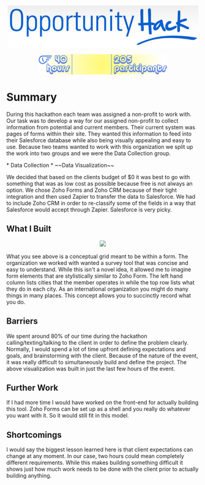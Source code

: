 <p align="center">
<img src="https://github.com/squigglydonut/portfolio/blob/master/Paypal-Opportunity-Hack-2016/imgs/opportunityhack.png">
</p>
<p align="center">
<img src="https://github.com/squigglydonut/portfolio/blob/master/Paypal-Opportunity-Hack-2016/imgs/POH-banner.png">
</p>
<h1>Summary</h1>
<p>During this hackathon each team was assigned a non-profit to work with. Our task was to develop a way for our assigned non-profit to collect information from potential and current members. Their current system was pages of forms within their site. They wanted this information to feed into their Salesforce database while also being visually appealing and easy to use. Because two teams wanted to work with this organization we split up the work into two groups and we were the Data Collection group.</p>
* Data Collection 
* ~~Data Visualization~~

<p>We decided that based on the clients budget of $0 it was best to go with something that was as low cost as possible because free is not always an option. We chose Zoho Forms and Zoho CRM because of their tight integration and then used Zapier to transfer the data to Salesforce. We had to include Zoho CRM in order to re-classify some of the fields in a way that Salesforce would accept through Zapier. Salesforce is very picky.</p>

<h2>What I Built</h2>
<p align="center">
<img src="http://i.imgur.com/YCOsFEW.gif">
</p>
<p>What you see above is a conceptual grid meant to be within a form. The organization we worked with wanted a survey tool that was concise and easy to understand. While this isn't a novel idea, it allowed me to imagine form elements that are stylistically similar to Zoho Form. The left hand column lists cities that the member operates in while the top row lists what they do in each city. As an international organization you might do many things in many places. This concept allows you to succinctly record what you do.</p>


<h2>Barriers</h2>
<p>We spent around 80% of our time during the hackathon calling/texting/talking to the client in order to define the problem clearly. Normally, I would spend a lot of time upfront defining expectations and goals, and brainstorming with the client. Because of the nature of the event, it was really difficult to simultaneously build and define the project. The above visualization was built in just the last few hours of the event.</p>


<h2>Further Work</h2>
<p>If I had more time I would have worked on the front-end for actually building this tool. Zoho Forms can be set up as a shell and you really do whatever you want with it. So it would still fit in this model.</p>


<h2>Shortcomings</h2>
<p>I would say the biggest lesson learned here is that client expectations can change at any moment. In our case, two hours could mean completely different requirements. While this makes building something difficult it shows just how much work needs to be done with the client prior to actually building anything.</p>
